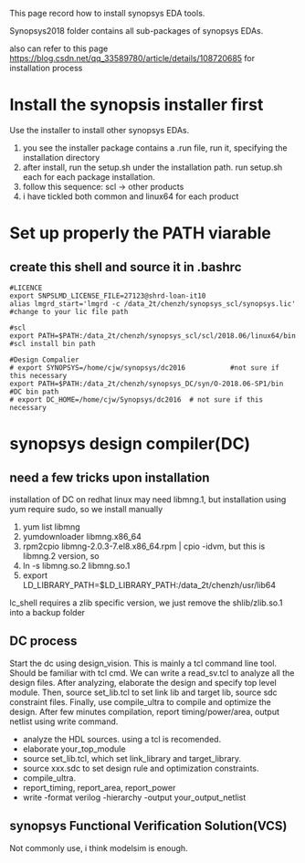 This page record how to install synopsys EDA tools.

Synopsys2018 folder contains all sub-packages of synopsys EDAs.

also can refer to this page https://blog.csdn.net/qq_33589780/article/details/108720685 for installation process

# Install the synopsis installer first
Use the installer to install other synopsys EDAs.
1. you see the installer package contains a .run file, run it, specifying the installation directory
2. after install, run the setup.sh under the installation path. run setup.sh each for each package installation.
3. follow this sequence: scl -> other products
4. i have tickled both common and linux64 for each product

# Set up properly the PATH viarable

## create this shell and source it in .bashrc
```
#LICENCE
export SNPSLMD_LICENSE_FILE=27123@shrd-loan-it10
alias lmgrd_start='lmgrd -c /data_2t/chenzh/synopsys_scl/synopsys.lic'  #change to your lic file path

#scl
export PATH=$PATH:/data_2t/chenzh/synopsys_scl/scl/2018.06/linux64/bin    #scl install bin path

#Design Compalier
# export SYNOPSYS=/home/cjw/synopsys/dc2016           #not sure if this necessary
export PATH=$PATH:/data_2t/chenzh/synopsys_DC/syn/O-2018.06-SP1/bin     #DC bin path
# export DC_HOME=/home/cjw/Synopsys/dc2016  # not sure if this necessary
```



# synopsys design compiler(DC)

## need a few tricks upon installation
installation of DC on redhat linux may need libmng.1,
but installation using yum require sudo,
so we install manually
1. yum list libmng
2. yumdownloader libmng.x86_64
3. rpm2cpio libmng-2.0.3-7.el8.x86_64.rpm | cpio -idvm, but this is libmng.2 version, so
4. ln -s libmng.so.2 libmng.so.1
5. export LD_LIBRARY_PATH=$LD_LIBRARY_PATH:/data_2t/chenzh/usr/lib64

lc_shell requires a zlib specific version, we just remove the shlib/zlib.so.1 into a backup folder 

## DC process
Start the dc using design_vision.
This is mainly a tcl command line tool. Should be familiar with tcl cmd.
We can write a read_sv.tcl to analyze all the design files.
After analyzing, elaborate the design and specify top level module.
Then, source set_lib.tcl to set link lib and target lib,
source sdc constraint files.
Finally, use compile_ultra to compile and optimize the design.
After few minutes compilation, report timing/power/area, output netlist using write command.

- analyze the HDL sources. using a tcl is recomended.
- elaborate your_top_module
- source set_lib.tcl, which set link_library and target_library.
- source xxx.sdc to set design rule and optimization constraints.
- compile_ultra.
- report_timing, report_area, report_power
- write -format verilog -hierarchy -output your_output_netlist

## synopsys Functional Verification Solution(VCS)
Not commonly use, i think modelsim is enough.
